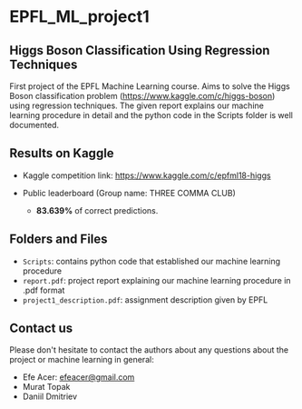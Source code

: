 # EPFL_ML_project1 

## Higgs Boson Classification Using Regression Techniques

First project of the EPFL Machine Learning course. Aims to solve the Higgs Boson classification 
problem (https://www.kaggle.com/c/higgs-boson) using regression techniques. The given report 
explains our machine learning procedure in detail and the python code in the Scripts folder is 
well documented.

## Results on Kaggle

* Kaggle competition link: https://www.kaggle.com/c/epfml18-higgs

* Public leaderboard (Group name: THREE COMMA CLUB)
  - **83.639%** of correct predictions.

## Folders and Files

- `Scripts`: contains python code that established our machine learning procedure
- `report.pdf`: project report explaining our machine learning procedure in .pdf format
- `project1_description.pdf`: assignment description given by EPFL


## Contact us

Please don't hesitate to contact the authors about any questions about the project or 
machine learning in general:
- Efe Acer: efeacer@gmail.com
- Murat Topak
- Daniil Dmitriev
